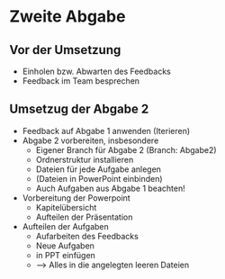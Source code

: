 # Zweite Abgabe
## Vor der Umsetzung
- Einholen bzw. Abwarten des Feedbacks
- Feedback im Team besprechen

## Umsetzug der Abgabe 2
- Feedback auf Abgabe 1 anwenden (Iterieren)
- Abgabe 2 vorbereiten, insbesondere
    + Eigener Branch für Abgabe 2 (Branch: Abgabe2)
    + Ordnerstruktur installieren
    + Dateien für jede Aufgabe anlegen
    + (Dateien in PowerPoint einbinden)
    + Auch Aufgaben aus Abgabe 1 beachten!
- Vorbereitung der Powerpoint
    + Kapitelübersicht
    + Aufteilen der Präsentation
- Aufteilen der Aufgaben
    + Aufarbeiten des Feedbacks
    + Neue Aufgaben
    + in PPT einfügen
    + --> Alles in die angelegten leeren Dateien
